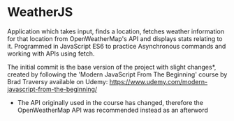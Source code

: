 # WeatherJS
Application which takes input, finds a location, fetches weather information for that location from OpenWeatherMap's API and displays stats relating to it. Programmed in JavaScript ES6 to practice Asynchronous commands and working with APIs using fetch.

The initial commit is the base version of the project with slight changes*, created by following the 'Modern JavaScript From The Beginning' course by Brad Traversy available on Udemy: https://www.udemy.com/modern-javascript-from-the-beginning/

* The API originally used in the course has changed, therefore the OpenWeatherMap API was recommended instead as an afterword